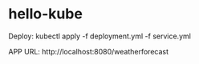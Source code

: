 # hello-kube

Deploy: kubectl apply -f deployment.yml -f service.yml 

APP URL: http://localhost:8080/weatherforecast